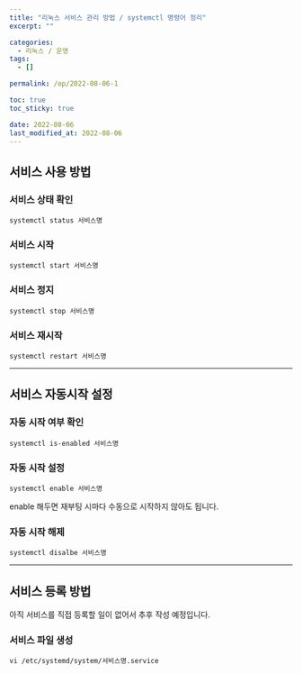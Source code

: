 ```yaml
---
title: "리눅스 서비스 관리 방법 / systemctl 명령어 정리"
excerpt: ""

categories:
  - 리눅스 / 운영
tags:
  - []

permalink: /op/2022-08-06-1

toc: true
toc_sticky: true

date: 2022-08-06
last_modified_at: 2022-08-06
---
```


## 서비스 사용 방법

### 서비스 상태 확인
```
systemctl status 서비스명
```

### 서비스 시작
```
systemctl start 서비스명
```

### 서비스 정지
```
systemctl stop 서비스명
```

### 서비스 재시작
```
systemctl restart 서비스명
```

---

## 서비스 자동시작 설정

### 자동 시작 여부 확인
```
systemctl is-enabled 서비스명
```

### 자동 시작 설정
```
systemctl enable 서비스명
```
enable 해두면 재부팅 시마다 수동으로 시작하지 않아도 됩니다.

### 자동 시작 해제
```
systemctl disalbe 서비스명
```

---

## 서비스 등록 방법

아직 서비스를 직접 등록할 일이 없어서 추후 작성 예정입니다.

### 서비스 파일 생성
```
vi /etc/systemd/system/서비스명.service
```